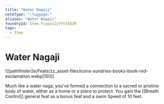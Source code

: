 ```yaml
---
title: "Water Nagaji"
noteType: ":luggage:"
aliases: "Water Nagaji"
foundryId: Item.fsypatZyTFnfAOZR
tags:
  - Item
---
```


# Water Nagaji
![[pathfinder2e/Feats/zz_asset-files/icons-sundries-books-book-red-exclamation.webp|150]]

Much like a water naga, you've formed a connection to a sacred or pristine body of water, either as a home or a place to protect. You gain the [[Breath Control]] general feat as a bonus feat and a swim Speed of 10 feet.
